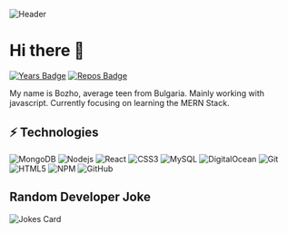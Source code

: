 ![Header](https://media3.giphy.com/media/l0A5VYZTkFNkLqFnpK/giphy.gif)

# Hi there 👋

[![Years Badge](https://badges.pufler.dev/years/notbozho)](https://bozholikes.tech)
[![Repos Badge](https://badges.pufler.dev/repos/notbozho)](https://github.com/notbozho?tab=repositories)

My name is Bozho, average teen from Bulgaria. Mainly working with javascript. Currently focusing on learning the MERN Stack.

## ⚡ Technologies

![MongoDB](https://img.shields.io/badge/-MongoDB-13aa52?style=flat-square&logo=mongodb&logoColor=white)
![Nodejs](https://img.shields.io/badge/-Nodejs-43853d?style=flat-square&logo=Node.js&logoColor=white)
![React](https://img.shields.io/badge/-React-45b8d8?style=flat-square&logo=react&logoColor=white)
![CSS3](https://img.shields.io/badge/-CSS3-1572B6?style=flat-square&logo=css3&logoColor=white)
![MySQL](https://img.shields.io/badge/-MySQL-00758F?style=flat-square&logo=mysql&logoColor=white)
![DigitalOcean](https://img.shields.io/badge/-Digital%20Ocean-darkblue?style=flat-square&logo=digitalocean&logoColor=white)
![Git](https://img.shields.io/badge/-Git-F05032?style=flat-square&logo=git&logoColor=white)
![HTML5](https://img.shields.io/badge/-HTML5-E34F26?style=flat-square&logo=html5&logoColor=white)
![NPM](https://img.shields.io/badge/-NPM-CB3837?style=flat-square&logo=npm&logoColor=white)
![GitHub](https://img.shields.io/badge/-GitHub-181717?style=flat-square&logo=github)


## Random Developer Joke

![Jokes Card](https://readme-jokes.vercel.app/api)

